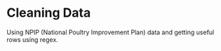 # Cleaning Data
Using NPIP (National Poultry Improvement Plan) data and getting useful rows using regex.
